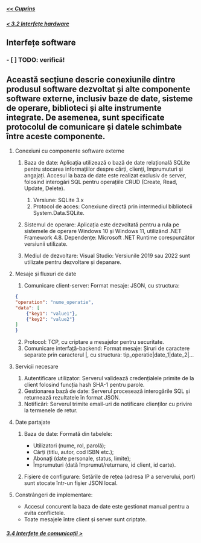 ##### [<< Cuprins](../Cuprins.md)
##### [< 3.2 Interfețe hardware](3.2%20Interfețe%20hardware.md)
## Interfețe software
### - [ ] TODO: verifică!
## Această secțiune descrie conexiunile dintre produsul software dezvoltat și alte componente software externe, inclusiv baze de date, sisteme de operare, biblioteci și alte instrumente integrate. De asemenea, sunt specificate protocolul de comunicare și datele schimbate între aceste componente.

1. Conexiuni cu componente software externe
    1. Baza de date: Aplicația utilizează o bază de date relațională SQLite pentru stocarea informațiilor despre cărți, clienți, împrumuturi și angajați. Accesul la baza de date este realizat exclusiv de server, folosind interogări SQL pentru operațiile CRUD (Create, Read, Update, Delete).
        1. Versiune: SQLite 3.x
        2. Protocol de acces: Conexiune directă prin intermediul bibliotecii System.Data.SQLite.

    2. Sistemul de operare: Aplicația este dezvoltată pentru a rula pe sistemele de operare Windows 10 și Windows 11, utilizând .NET Framework 4.8.
    Dependențe: Microsoft .NET Runtime corespunzător versiunii utilizate.
    3. Mediul de dezvoltare: Visual Studio: Versiunile 2019 sau 2022 sunt utilizate pentru dezvoltare și depanare.

2. Mesaje și fluxuri de date
    1. Comunicare client-server: Format mesaje: JSON, cu structura:
    ```json
    {
    "operation": "nume_operatie",
    "data": [
        {"key1": "value1"},
        {"key2": "value2"}
    ]
    }
    ```
    2. Protocol: TCP, cu criptare a mesajelor pentru securitate.
    3. Comunicare interfață-backend: Format mesaje: Șiruri de caractere separate prin caracterul |, cu structura: tip_operatie|date_1|date_2|...

3. Servicii necesare
    1. Autentificare utilizator: Serverul validează credențialele primite de la client folosind funcția hash SHA-1 pentru parole.
    2. Gestionarea bază de date: Serverul procesează interogările SQL și returnează rezultatele în format JSON.
    3. Notificări: Serverul trimite email-uri de notificare clienților cu privire la termenele de retur.

4. Date partajate
    1. Baza de date: Formată din tabelele:
        - Utilizatori (nume, rol, parolă);
        - Cărți (titlu, autor, cod ISBN etc.);
        - Abonați (date personale, status, limite);
        - Împrumuturi (dată împrumut/returnare, id client, id carte).

    2. Fișiere de configurare: Setările de rețea (adresa IP a serverului, port) sunt stocate într-un fișier JSON local.

5. Constrângeri de implementare: 
    - Accesul concurent la baza de date este gestionat manual pentru a evita conflictele.
    - Toate mesajele între client și server sunt criptate.

##### [3.4 Interfețe de comunicații >](3.4%20Interfețe%20de%20comunicații.md)
